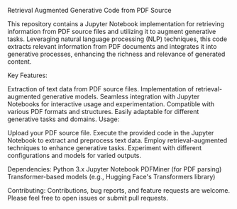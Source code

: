 Retrieval Augmented Generative Code from PDF Source

This repository contains a Jupyter Notebook implementation for retrieving information from PDF source files and utilizing it to augment generative tasks. Leveraging natural language processing (NLP) techniques, this code extracts relevant information from PDF documents and integrates it into generative processes, enhancing the richness and relevance of generated content.

Key Features:

Extraction of text data from PDF source files.
Implementation of retrieval-augmented generative models.
Seamless integration with Jupyter Notebooks for interactive usage and experimentation.
Compatible with various PDF formats and structures.
Easily adaptable for different generative tasks and domains.
Usage:

Upload your PDF source file.
Execute the provided code in the Jupyter Notebook to extract and preprocess text data.
Employ retrieval-augmented techniques to enhance generative tasks.
Experiment with different configurations and models for varied outputs.

Dependencies:
Python 3.x
Jupyter Notebook
PDFMiner (for PDF parsing)
Transformer-based models (e.g., Hugging Face's Transformers library)

Contributing:
Contributions, bug reports, and feature requests are welcome. Please feel free to open issues or submit pull requests.
